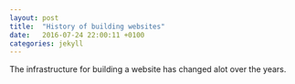 ```yaml
---
layout: post
title:  "History of building websites"
date:   2016-07-24 22:00:11 +0100
categories: jekyll
---
```


The infrastructure for building a website has changed alot over the years.

